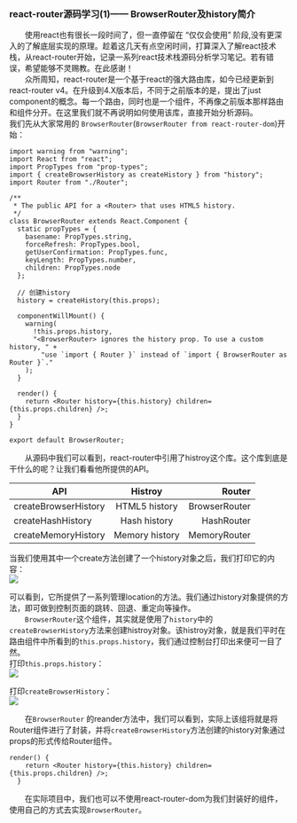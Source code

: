 
### react-router源码学习(1)—— BrowserRouter及history简介

　　使用react也有很长一段时间了，但一直停留在 “仅仅会使用” 阶段,没有更深入的了解底层实现的原理。趁着这几天有点空闲时间，打算深入了解react技术栈，从react-router开始，记录一系列react技术栈源码分析学习笔记。若有错误，希望能够不灵赐教。在此感谢！  
　　众所周知，react-router是一个基于react的强大路由库，如今已经更新到react-router v4。在升级到4.X版本后，不同于之前版本的是，提出了just component的概念。每一个路由，同时也是一个组件，不再像之前版本那样路由和组件分开。在这里我们就不再说明如何使用该库，直接开始分析源码。  
我们先从大家常用的 `BrowserRouter`(`BrowserRouter from react-router-dom`)开始：
```
import warning from "warning";
import React from "react";
import PropTypes from "prop-types";
import { createBrowserHistory as createHistory } from "history";
import Router from "./Router";

/**
 * The public API for a <Router> that uses HTML5 history.
 */
class BrowserRouter extends React.Component {
  static propTypes = {
    basename: PropTypes.string,
    forceRefresh: PropTypes.bool,
    getUserConfirmation: PropTypes.func,
    keyLength: PropTypes.number,
    children: PropTypes.node
  };

  // 创建history
  history = createHistory(this.props);

  componentWillMount() {
    warning(
      !this.props.history,
      "<BrowserRouter> ignores the history prop. To use a custom history, " +
        "use `import { Router }` instead of `import { BrowserRouter as Router }`."
    );
  }

  render() {
    return <Router history={this.history} children={this.props.children} />;
  }
}

export default BrowserRouter;

```
　　从源码中我们可以看到，react-router中引用了histroy这个库。这个库到底是干什么的呢？让我们看看他所提供的API。  

| API | Histroy | Router | 
| - | :-: | -: | 
| createBrowserHistory | HTML5 history| BrowserRouter | 
| createHashHistory | Hash history | HashRouter | 
| createMemoryHistory| Memory history | MemoryRouter |

当我们使用其中一个create方法创建了一个history对象之后，我们打印它的内容：  
![](http://omla32aer.bkt.clouddn.com/browerHistory.png)

可以看到，它所提供了一系列管理location的方法。我们通过history对象提供的方法，即可做到控制页面的跳转、回退、重定向等操作。  
　　`BrowserRouter`这个组件，其实就是使用了`history`中的`createBrowserHistory`方法来创建histroy对象。该histroy对象，就是我们平时在路由组件中所看到的`this.props.history`，我们通过控制台打印出来便可一目了然。  
打印`this.props.history`：  
![](http://omla32aer.bkt.clouddn.com/props.png)

打印`createBrowserHistory`：  
![](http://omla32aer.bkt.clouddn.com/browerHistory.png)

　　在`BrowserRouter` 的reander方法中，我们可以看到，实际上该组将就是将Router组件进行了封装，并将`createBrowserHistory`方法创建的history对象通过props的形式传给Router组件。
```
render() {
    return <Router history={this.history} children={this.props.children} />;
  }
```  
　　在实际项目中，我们也可以不使用react-router-dom为我们封装好的组件，使用自己的方式去实现`BrowserRouter`。


